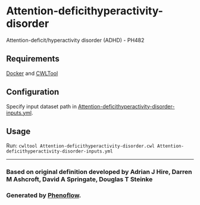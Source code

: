 # Attention-deficithyperactivity-disorder

Attention-deficit/hyperactivity disorder (ADHD) - PH482

## Requirements

[Docker](https://docs.docker.com/install/) and [CWLTool](https://github.com/common-workflow-language/cwltool#install)

## Configuration

Specify input dataset path in [Attention-deficithyperactivity-disorder-inputs.yml](Attention-deficithyperactivity-disorder-inputs.yml).

## Usage

Run: `cwltool Attention-deficithyperactivity-disorder.cwl Attention-deficithyperactivity-disorder-inputs.yml`

***

### Based on original definition developed by Adrian J Hire, Darren M Ashcroft, David A Springate, Douglas T Steinke
### Generated by [Phenoflow](https://kclhi.org/phenoflow).
